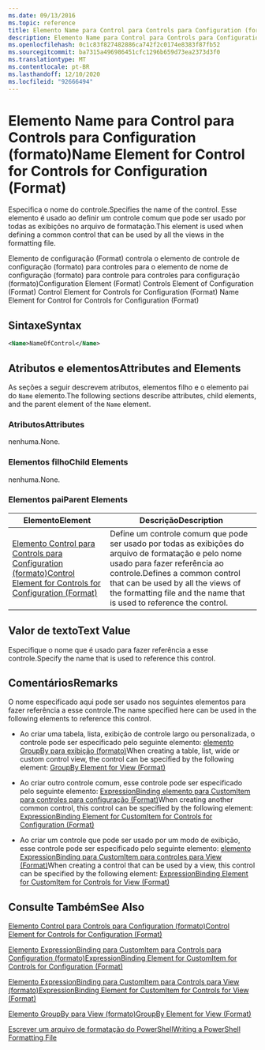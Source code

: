 ```yaml
---
ms.date: 09/13/2016
ms.topic: reference
title: Elemento Name para Control para Controls para Configuration (formato)
description: Elemento Name para Control para Controls para Configuration (formato)
ms.openlocfilehash: 0c1c83f827482886ca742f2c0174e8383f87fb52
ms.sourcegitcommit: ba7315a496986451cfc1296b659d73ea2373d3f0
ms.translationtype: MT
ms.contentlocale: pt-BR
ms.lasthandoff: 12/10/2020
ms.locfileid: "92666494"
---
```

# <a name="name-element-for-control-for-controls-for-configuration-format"></a><span data-ttu-id="2cf2f-103">Elemento Name para Control para Controls para Configuration (formato)</span><span class="sxs-lookup"><span data-stu-id="2cf2f-103">Name Element for Control for Controls for Configuration (Format)</span></span>

<span data-ttu-id="2cf2f-104">Especifica o nome do controle.</span><span class="sxs-lookup"><span data-stu-id="2cf2f-104">Specifies the name of the control.</span></span> <span data-ttu-id="2cf2f-105">Esse elemento é usado ao definir um controle comum que pode ser usado por todas as exibições no arquivo de formatação.</span><span class="sxs-lookup"><span data-stu-id="2cf2f-105">This element is used when defining a common control that can be used by all the views in the formatting file.</span></span>

<span data-ttu-id="2cf2f-106">Elemento de configuração (Format) controla o elemento de controle de configuração (formato) para controles para o elemento de nome de configuração (formato) para controle para controles para configuração (formato)</span><span class="sxs-lookup"><span data-stu-id="2cf2f-106">Configuration Element (Format) Controls Element of Configuration (Format) Control Element for Controls for Configuration (Format) Name Element for Control for Controls for Configuration (Format)</span></span>

## <a name="syntax"></a><span data-ttu-id="2cf2f-107">Sintaxe</span><span class="sxs-lookup"><span data-stu-id="2cf2f-107">Syntax</span></span>

```xml
<Name>NameOfControl</Name>

```

## <a name="attributes-and-elements"></a><span data-ttu-id="2cf2f-108">Atributos e elementos</span><span class="sxs-lookup"><span data-stu-id="2cf2f-108">Attributes and Elements</span></span>

<span data-ttu-id="2cf2f-109">As seções a seguir descrevem atributos, elementos filho e o elemento pai do `Name` elemento.</span><span class="sxs-lookup"><span data-stu-id="2cf2f-109">The following sections describe attributes, child elements, and the parent element of the `Name` element.</span></span>

### <a name="attributes"></a><span data-ttu-id="2cf2f-110">Atributos</span><span class="sxs-lookup"><span data-stu-id="2cf2f-110">Attributes</span></span>

<span data-ttu-id="2cf2f-111">nenhuma.</span><span class="sxs-lookup"><span data-stu-id="2cf2f-111">None.</span></span>

### <a name="child-elements"></a><span data-ttu-id="2cf2f-112">Elementos filho</span><span class="sxs-lookup"><span data-stu-id="2cf2f-112">Child Elements</span></span>

<span data-ttu-id="2cf2f-113">nenhuma.</span><span class="sxs-lookup"><span data-stu-id="2cf2f-113">None.</span></span>

### <a name="parent-elements"></a><span data-ttu-id="2cf2f-114">Elementos pai</span><span class="sxs-lookup"><span data-stu-id="2cf2f-114">Parent Elements</span></span>

|<span data-ttu-id="2cf2f-115">Elemento</span><span class="sxs-lookup"><span data-stu-id="2cf2f-115">Element</span></span>|<span data-ttu-id="2cf2f-116">Descrição</span><span class="sxs-lookup"><span data-stu-id="2cf2f-116">Description</span></span>|
|-------------|-----------------|
|[<span data-ttu-id="2cf2f-117">Elemento Control para Controls para Configuration (formato)</span><span class="sxs-lookup"><span data-stu-id="2cf2f-117">Control Element for Controls for Configuration (Format)</span></span>](./control-element-for-controls-for-configuration-format.md)|<span data-ttu-id="2cf2f-118">Define um controle comum que pode ser usado por todas as exibições do arquivo de formatação e pelo nome usado para fazer referência ao controle.</span><span class="sxs-lookup"><span data-stu-id="2cf2f-118">Defines a common control that can be used by all the views of the formatting file and the name that is used to reference the control.</span></span>|

## <a name="text-value"></a><span data-ttu-id="2cf2f-119">Valor de texto</span><span class="sxs-lookup"><span data-stu-id="2cf2f-119">Text Value</span></span>

<span data-ttu-id="2cf2f-120">Especifique o nome que é usado para fazer referência a esse controle.</span><span class="sxs-lookup"><span data-stu-id="2cf2f-120">Specify the name that is used to reference this control.</span></span>

## <a name="remarks"></a><span data-ttu-id="2cf2f-121">Comentários</span><span class="sxs-lookup"><span data-stu-id="2cf2f-121">Remarks</span></span>

<span data-ttu-id="2cf2f-122">O nome especificado aqui pode ser usado nos seguintes elementos para fazer referência a esse controle.</span><span class="sxs-lookup"><span data-stu-id="2cf2f-122">The name specified here can be used in the following elements to reference this control.</span></span>

- <span data-ttu-id="2cf2f-123">Ao criar uma tabela, lista, exibição de controle largo ou personalizada, o controle pode ser especificado pelo seguinte elemento: [elemento GroupBy para exibição (formato)](./groupby-element-for-view-format.md)</span><span class="sxs-lookup"><span data-stu-id="2cf2f-123">When creating a table, list, wide or custom control view, the control can be specified by the following element: [GroupBy Element for View (Format)](./groupby-element-for-view-format.md)</span></span>

- <span data-ttu-id="2cf2f-124">Ao criar outro controle comum, esse controle pode ser especificado pelo seguinte elemento: [ExpressionBinding elemento para CustomItem para controles para configuração (Format)](./expressionbinding-element-for-customitem-for-controls-for-configuration-format.md)</span><span class="sxs-lookup"><span data-stu-id="2cf2f-124">When creating another common control, this control can be specified by the following element: [ExpressionBinding Element for CustomItem for Controls for Configuration (Format)](./expressionbinding-element-for-customitem-for-controls-for-configuration-format.md)</span></span>

- <span data-ttu-id="2cf2f-125">Ao criar um controle que pode ser usado por um modo de exibição, esse controle pode ser especificado pelo seguinte elemento: [elemento ExpressionBinding para CustomItem para controles para View (Format)](./expressionbinding-element-for-customitem-for-controls-for-view-format.md)</span><span class="sxs-lookup"><span data-stu-id="2cf2f-125">When creating a control that can be used by a view, this control can be specified by the following element: [ExpressionBinding Element for CustomItem for Controls for View (Format)](./expressionbinding-element-for-customitem-for-controls-for-view-format.md)</span></span>

## <a name="see-also"></a><span data-ttu-id="2cf2f-126">Consulte Também</span><span class="sxs-lookup"><span data-stu-id="2cf2f-126">See Also</span></span>

[<span data-ttu-id="2cf2f-127">Elemento Control para Controls para Configuration (formato)</span><span class="sxs-lookup"><span data-stu-id="2cf2f-127">Control Element for Controls for Configuration (Format)</span></span>](./control-element-for-controls-for-configuration-format.md)

[<span data-ttu-id="2cf2f-128">Elemento ExpressionBinding para CustomItem para Controls para Configuration (formato)</span><span class="sxs-lookup"><span data-stu-id="2cf2f-128">ExpressionBinding Element for CustomItem for Controls for Configuration (Format)</span></span>](./expressionbinding-element-for-customitem-for-controls-for-configuration-format.md)

[<span data-ttu-id="2cf2f-129">Elemento ExpressionBinding para CustomItem para Controls para View (formato)</span><span class="sxs-lookup"><span data-stu-id="2cf2f-129">ExpressionBinding Element for CustomItem for Controls for View (Format)</span></span>](./expressionbinding-element-for-customitem-for-controls-for-view-format.md)

[<span data-ttu-id="2cf2f-130">Elemento GroupBy para View (formato)</span><span class="sxs-lookup"><span data-stu-id="2cf2f-130">GroupBy Element for View (Format)</span></span>](./groupby-element-for-view-format.md)

[<span data-ttu-id="2cf2f-131">Escrever um arquivo de formatação do PowerShell</span><span class="sxs-lookup"><span data-stu-id="2cf2f-131">Writing a PowerShell Formatting File</span></span>](./writing-a-powershell-formatting-file.md)
